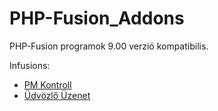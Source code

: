 # PHP-Fusion_Addons
<p>PHP-Fusion programok 9.00 verzió kompatibilis.</p>
<p>Infusions:</p>
<ul>
<li><a href="https://github.com/karrak1/fusion_addons/tree/Fusion-9.0/pm_control">PM Kontroll</a></li>
<li><a href="https://github.com/karrak1/fusion_addons/tree/Fusion-9.0/welcome_pm">Üdvözlő Üzenet</a></li>
</ul>
